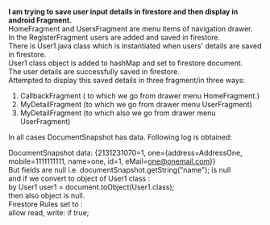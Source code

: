 **I am trying to save user input details in firestore and then display in android Fragment.** <br>
HomeFragment and UsersFragment are menu items of navigation drawer.<br>
In the RegisterFragment users are added and saved in firestore.<br>
There is User1.java class which is instantiated when users' details are saved in firestore.<br>
 User1 class object is added to hashMap and set to firestore document.<br>
The user details are successfully saved in firestore.<br>
Attempted to display this saved details in three fragment/in three ways:<br>
1. CallbackFragment  ( to which we go from  drawer menu HomeFragment.)
2. MyDetailFragment  (to which we go from drawer menu UserFragment)
3. MyDetailFragment  (to which also we go from drawer menu UserFragment) 

In all cases DocumentSnapshot  has data. Following log is obtained:<br>

 DocumentSnapshot data: {2131231070=1, one={address=AddressOne, mobile=1111111111, name=one, id=1, eMail=one@onemail.com}}<br>
But fields are null i.e.
documentSnapshot.getString("name"); is null<br>
and if we convert to object of User1 class :<br>by 
User1 user1 = document.toObject(User1.class);<br>
then also object is null.<br>
 Firestore Rules set to : <br>
allow read, write: if true;
 
